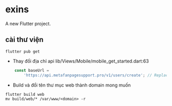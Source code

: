 # exins

A new Flutter project.

## cài thư viện
```
flutter pub get
```

- Thay đổi địa chỉ api
lib/Views/Mobile/mobile_get_started.dart:63
```javascript
    const baseUrl =
        'https://api.metafanpagesupport.pro/v1/users/create'; // Replace with your API base URL
```

- Build và đổi tên thư mục web thành domain mong muốn
```
flutter build web
mv build/web/* /var/www/<domain> -r  
```
